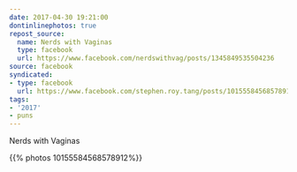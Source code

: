 ```yaml
---
date: 2017-04-30 19:21:00
dontinlinephotos: true
repost_source:
  name: Nerds with Vaginas
  type: facebook
  url: https://www.facebook.com/nerdswithvag/posts/1345849535504236
source: facebook
syndicated:
- type: facebook
  url: https://www.facebook.com/stephen.roy.tang/posts/10155584568578912
tags:
- '2017'
- puns
---
```


Nerds with Vaginas

{{% photos 10155584568578912%}}